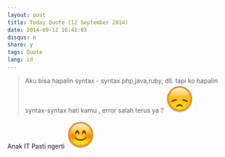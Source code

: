 ```yaml
---
layout: post
title: Today Quote (12 September 2014)
date: 2014-09-12 16:41:03
disqus: n
share: y
tags: Quote
lang: id
---
```


> Aku bisa hapalin syntax - syntax php,java,ruby, dll. tapi ko hapalin syntax-syntax hati kamu , error salah terus ya ? <img alt="raising_hand" src="/images/emoji/disappointed.png" class="emoji">

Anak IT Pasti ngerti <img alt="raising_hand" src="/images/emoji/blush.png" class="emoji">

